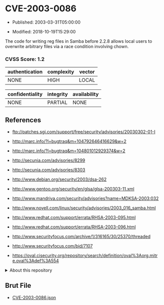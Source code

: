 # CVE-2003-0086

- Published: 2003-03-31T05:00:00

- Modified: 2018-10-19T15:29:00

The code for writing reg files in Samba before 2.2.8 allows local users to overwrite arbitrary files via a race condition involving chown.

### CVSS Score: **1.2**

| authentication | complexity | vector |
| --- | --- | --- |
| NONE | HIGH | LOCAL |

| confidentiality | integrity | availability |
| --- | --- | --- |
| NONE | PARTIAL | NONE |

## References

* ftp://patches.sgi.com/support/free/security/advisories/20030302-01-I

* http://marc.info/?l=bugtraq&m=104792646416629&w=2

* http://marc.info/?l=bugtraq&m=104801012929374&w=2

* http://secunia.com/advisories/8299

* http://secunia.com/advisories/8303

* http://www.debian.org/security/2003/dsa-262

* http://www.gentoo.org/security/en/glsa/glsa-200303-11.xml

* http://www.mandriva.com/security/advisories?name=MDKSA-2003:032

* http://www.novell.com/linux/security/advisories/2003_016_samba.html

* http://www.redhat.com/support/errata/RHSA-2003-095.html

* http://www.redhat.com/support/errata/RHSA-2003-096.html

* http://www.securityfocus.com/archive/1/316165/30/25370/threaded

* http://www.securityfocus.com/bid/7107

* https://oval.cisecurity.org/repository/search/definition/oval%3Aorg.mitre.oval%3Adef%3A554

<details>
<summary>About this repository</summary> 

  This repository is part of the project [Live Hack CVE](https://github.com/Live-Hack-CVE). Main website can be found [www.live-hack.org](https://www.live-hack.org) 
  
  Made by [Sn0wAlice](https://github.com/Sn0wAlice) for the people that care about security and need to have a feed of the latest CVEs. Hope you enjoy it, don't forget to star the repo and follow me on [Twitter](https://twitter.com/Sn0wAlice) and [Github](https://github.com/Sn0wAlice). And that is my [personnal website](https://www.alice-snow.me/)

  - [Home Page](https://github.com/Live-Hack-CVE)
  - [Framework](https://github.com/Live-Hack-CVE/cve-framework)
  - [CVE database](https://github.com/Live-Hack-CVE/full_database)
  - [Changelog](https://github.com/Live-Hack-CVE/Changelog)
</details>

## Brut File

* [CVE-2003-0086.json](https://raw.githubusercontent.com/Live-Hack-CVE/full_database/main/cves/2003/CVE-2003-0086.json)

